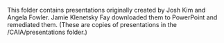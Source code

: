 This folder contains presentations originally created by Josh Kim and Angela Fowler. Jamie Klenetsky Fay downloaded them to PowerPoint and remediated them. (These are copies of presentations in the /CAIA/presentations folder.)


